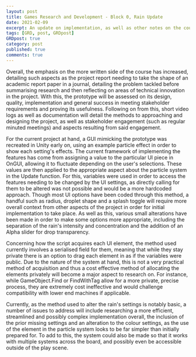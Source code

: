 ```yaml
---
layout: post
title: Games Research and Development - Block 0, Rain Update
date: 2021-02-09
excerpt: An update on implementation, as well as other notes on the course. 
tags: [GRD, post, GRDpost]
GRDpost: true
category: post
published: true
comments: true
---
```

Overall, the emphasis on the more written side of the course has increased, detailing such aspects as the project report needing to take the shape of an academic report paper in a journal, detailing the problem tackled before summarising research and then reflecting on areas of technical innovation in the project. With this, the prototype will be assessed on its design, quality, implementation and general success in meeting stakeholder requirements and proving its usefulness. Following on from this, short video logs as well as documentation will detail the methods to approaching and designing the project, as well as stakeholder engagement (such as regular minuted meetings) and aspects resulting from said engagement.

For the current project at hand, a GUI mimicking the prototype was recreated in Unity early on, using an example particle effect in order to show each setting's effects. The current framework of implementing the features has come from assigning a value to the particular UI piece in OnGUI, allowing it to fluctuate depending on the user's selections. These values are then applied to the appropriate aspect about the particle system in the Update function. For this, variables were used in order to access the features needing to be changed by the UI settings, as directly calling for them to be altered was not possible and would be a more hardcoded approach. Though most UI options have been coded through this method, a handful such as radius, droplet shape and a splash toggle will require more overall context from other aspects of the project in order for initial implementation to take place. As well as this, various small alterations have been made in order to make some options more appropriate, including the separation of the rain's intensity and concentration and the addition of an Alpha slider for drop transparency.

Concerning how the script acquires each UI element, the method used currently involves a serialised field for them, meaning that while they stay private there is an option to drag each element in as if the variables were public. Due to the nature of the system at hand, this is not a very practical method of acquisition and thus a cost effective method of allocating the elements privately will become a major aspect to research on. For instance, while GameObject.Find or FindWithTag allow for a more private, precise process, they are extremely cost ineffective and would challenge compatibility with lower end machines if applicable. 

Currently, as the method used to alter the rain's settings is notably basic, a number of issues to address will include researching a more efficient, streamlined and possibly complex implementation overall, the inclusion of the prior missing settings and an alteration to the colour settings, as the use of the element in the particle system looks to be far simpler than initially prepared for. To add to this, the system could also be made so that it works with multiple systems across the board, and possibly even be accessible outside of the play scene.
